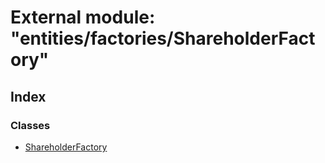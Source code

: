 # External module: "entities/factories/ShareholderFactory"

## Index

### Classes

- [ShareholderFactory](../classes/_entities_factories_shareholderfactory_.shareholderfactory.md)
